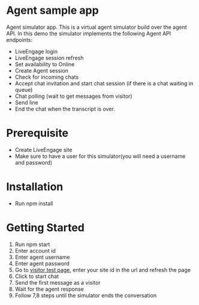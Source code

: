 Agent sample app 
================
Agent simulator app.
This is a virtual agent simulator build over the agent API.
In this demo the simulator implements the following Agent API endpoints:
 - LiveEngage login
 - LiveEngage session refresh
 - Set availability to Online
 - Create Agent session
 - Check for incoming chats
 - Accept chat invitation and start chat session (if there is a chat waiting in queue)
 - Chat polling (wait to get messages from visitor)
 - Send line
 - End the chat when the transcript is over.

Prerequisite
============
- Create LiveEngage site
- Make sure to have a user for this simulator(you will need a username and password)

Installation
============
- Run npm install 

Getting Started
===============
1. Run npm start
2. Enter account id
3. Enter agent username
4. Enter agent password
5. Go to [visitor test page](https://livepersoninc.github.io/visitor-page/?siteid=SiteId), enter your site id in the url and refresh the page 
6. Click to start chat
7. Send the first message as a visitor 
8. Wait for the agent response
9. Follow 7,8 steps until the simulator ends the conversation
